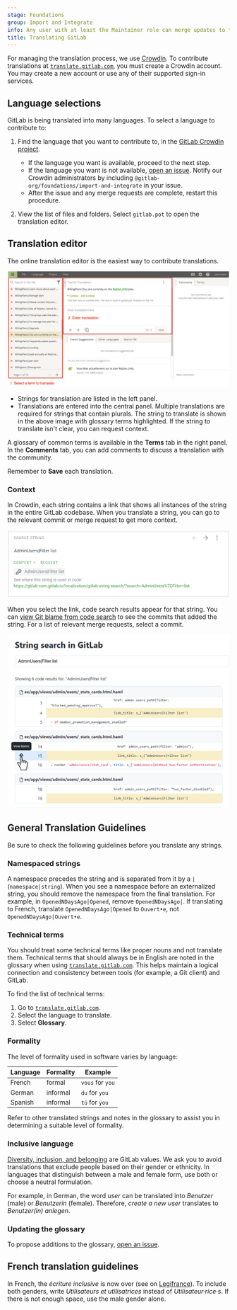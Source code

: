 ```yaml
---
stage: Foundations
group: Import and Integrate
info: Any user with at least the Maintainer role can merge updates to this content. For details, see https://docs.gitlab.com/development/development_processes/#development-guidelines-review.
title: Translating GitLab
---
```


For managing the translation process, we use [Crowdin](https://crowdin.com).
To contribute translations at [`translate.gitlab.com`](https://translate.gitlab.com),
you must create a Crowdin account. You may create a new account or use any of their supported
sign-in services.

## Language selections

GitLab is being translated into many languages. To select a language to contribute to:

1. Find the language that you want to contribute to, in the
   [GitLab Crowdin project](https://crowdin.com/project/gitlab-ee).

   - If the language you want is available, proceed to the next step.
   - If the language you want is not available,
     [open an issue](https://gitlab.com/gitlab-org/gitlab/-/issues?scope=all&utf8=✓&state=all&label_name[]=Category%3AInternationalization).
     Notify our Crowdin administrators by including `@gitlab-org/foundations/import-and-integrate` in your issue.
   - After the issue and any merge requests are complete, restart this procedure.

1. View the list of files and folders. Select `gitlab.pot` to open the translation editor.

## Translation editor

The online translation editor is the easiest way to contribute translations.

![Crowdin Editor](img/crowdin-editor_v10_1.png)

- Strings for translation are listed in the left panel.
- Translations are entered into the central panel. Multiple translations are required for strings
  that contain plurals. The string to translate is shown in the above image with glossary terms
  highlighted. If the string to translate isn't clear, you can request context.

A glossary of common terms is available in the **Terms** tab in the right panel. In the **Comments**
tab, you can add comments to discuss a translation with the community.

Remember to **Save** each translation.

### Context

In Crowdin, each string contains a link that shows all instances of the string in the entire GitLab codebase.
When you translate a string, you can go to the relevant commit or merge request to get more context.

![Crowdin Editor showing a string with a link for more translation context](img/crowdin-editor-string-context_v17_10.png)

When you select the link, code search results appear for that string.
You can [view Git blame from code search](../../user/search/_index.md#view-git-blame-from-code-search)
to see the commits that added the string.
For a list of relevant merge requests, select a commit.

![GitLab code search displaying results for a string](img/gitlab-search-occurrence_v17_10.png)

## General Translation Guidelines

Be sure to check the following guidelines before you translate any strings.

### Namespaced strings

A namespace precedes the string and is separated from it by a `|` (`namespace|string`). When you see
a namespace before an externalized string, you should remove the namespace from the final
translation. For example, in `OpenedNDaysAgo|Opened`, remove `OpenedNDaysAgo|`. If translating to
French, translate `OpenedNDaysAgo|Opened` to `Ouvert•e`, not `OpenedNDaysAgo|Ouvert•e`.

### Technical terms

You should treat some technical terms like proper nouns and not translate them. Technical terms that
should always be in English are noted in the glossary when using
[`translate.gitlab.com`](https://translate.gitlab.com).
This helps maintain a logical connection and consistency between tools (for example, a Git client)
and GitLab.

To find the list of technical terms:

1. Go to [`translate.gitlab.com`](https://translate.gitlab.com).
1. Select the language to translate.
1. Select **Glossary**.

### Formality

The level of formality used in software varies by language:

| Language | Formality | Example |
| -------- | --------- | ------- |
| French   | formal    | `vous` for `you` |
| German   | informal  | `du` for `you` |
| Spanish   | informal  | `tú` for `you` |

Refer to other translated strings and notes in the glossary to assist you in determining a suitable
level of formality.

### Inclusive language

[Diversity, inclusion, and belonging](https://handbook.gitlab.com/handbook/values/#diversity-inclusion)
are GitLab values. We ask you to avoid translations that exclude people based on their gender or
ethnicity. In languages that distinguish between a male and female form, use both or choose a
neutral formulation.

<!-- vale gitlab_base.Spelling = NO -->

For example, in German, the word _user_ can be translated into _Benutzer_ (male) or _Benutzerin_
(female). Therefore, _create a new user_ translates to _Benutzer(in) anlegen_.

<!-- vale gitlab_base.Spelling = YES -->

### Updating the glossary

To propose additions to the glossary,
[open an issue](https://gitlab.com/gitlab-org/gitlab/-/issues?scope=all&utf8=✓&state=all&label_name[]=Category%3AInternationalization).

## French translation guidelines

<!-- vale gitlab_base.Spelling = NO -->

In French, the _écriture inclusive_ is now over (see on [Legifrance](https://www.legifrance.gouv.fr/jorf/id/JORFTEXT000036068906/)).
To include both genders, write _Utilisateurs et utilisatrices_ instead of _Utilisateur·rice·s_. If
there is not enough space, use the male gender alone.

<!-- vale gitlab_base.Spelling = YES -->
